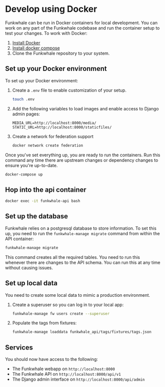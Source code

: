 # Develop using Docker

Funkwhale can be run in Docker containers for local development. You can work on any part of the Funkwhale codebase and run the container setup to test your changes. To work with Docker:

1. [Install Docker](https://docs.docker.com/install)
2. [Install docker compose](https://docs.docker.com/compose/install)
3. Clone the Funkwhale repository to your system.

## Set up your Docker environment

To set up your Docker environment:

1. Create a `.env` file to enable customization of your setup.

   ```sh
   touch .env
   ```

2. Add the following variables to load images and enable access to Django admin pages:

   ```text
   MEDIA_URL=http://localhost:8000/media/
   STATIC_URL=http://localhost:8000/staticfiles/
   ```

3. Create a network for federation support

   ```sh
   docker network create federation
   ```

Once you've set everything up, you are ready to run the containers. Run this command any time there are upstream changes or dependency changes to ensure you're up-to-date.

```sh
docker-compose up
```

## Hop into the api container

```sh
docker exec -it funkwhale-api bash
```

## Set up the database

Funkwhale relies on a postgresql database to store information. To set this up, you need to run the `funkwhale-manage migrate` command from within the API container:

```sh
funkwhale-manage migrate
```

This command creates all the required tables. You need to run this whenever there are changes to the API schema. You can run this at any time without causing issues.

## Set up local data

You need to create some local data to mimic a production environment.

1. Create a superuser so you can log in to your local app:

   ```sh
   funkwhale-manage fw users create --superuser
   ```

2. Populate the tags from fixtures:
   ```sh
   funkwhale-manage loaddata funkwhale_api/tags/fixtures/tags.json
   ```

## Services

You should now have access to the following:

- The Funkwhale webapp on `http://localhost:8000`
- The Funkwhale API on `http://localhost:8000/api/v1`
- The Django admin interface on `http://localhost:8000/api/admin`